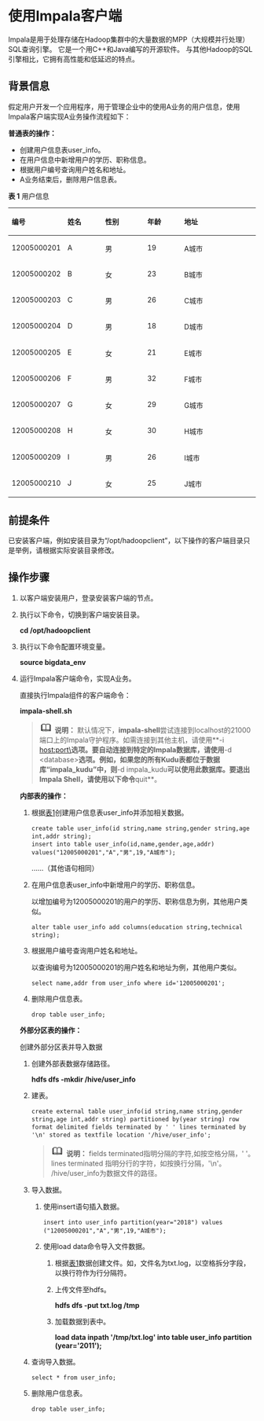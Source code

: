 # 使用Impala客户端<a name="mrs_01_24190"></a>

Impala是用于处理存储在Hadoop集群中的大量数据的MPP（大规模并行处理）SQL查询引擎。 它是一个用C++和Java编写的开源软件。 与其他Hadoop的SQL引擎相比，它拥有高性能和低延迟的特点。

## 背景信息<a name="zh-cn_topic_0264266132_section316983143915"></a>

假定用户开发一个应用程序，用于管理企业中的使用A业务的用户信息，使用Impala客户端实现A业务操作流程如下：

**普通表的操作：**

-   创建用户信息表user\_info。
-   在用户信息中新增用户的学历、职称信息。
-   根据用户编号查询用户姓名和地址。
-   A业务结束后，删除用户信息表。

**表 1**  用户信息

<a name="zh-cn_topic_0264266132_zh-cn_topic_0037446806_table27353390"></a>
<table><thead align="left"><tr id="zh-cn_topic_0264266132_zh-cn_topic_0037446806_row32789387"><th class="cellrowborder" valign="top" width="19.998000199980005%" id="mcps1.2.6.1.1"><p id="zh-cn_topic_0264266132_zh-cn_topic_0037446806_p38694667"><a name="zh-cn_topic_0264266132_zh-cn_topic_0037446806_p38694667"></a><a name="zh-cn_topic_0264266132_zh-cn_topic_0037446806_p38694667"></a><strong id="zh-cn_topic_0264266132_zh-cn_topic_0037446806_b12707688"><a name="zh-cn_topic_0264266132_zh-cn_topic_0037446806_b12707688"></a><a name="zh-cn_topic_0264266132_zh-cn_topic_0037446806_b12707688"></a>编号</strong></p>
</th>
<th class="cellrowborder" valign="top" width="15.678432156784321%" id="mcps1.2.6.1.2"><p id="zh-cn_topic_0264266132_zh-cn_topic_0037446806_p22689808"><a name="zh-cn_topic_0264266132_zh-cn_topic_0037446806_p22689808"></a><a name="zh-cn_topic_0264266132_zh-cn_topic_0037446806_p22689808"></a><strong id="zh-cn_topic_0264266132_zh-cn_topic_0037446806_b2881685"><a name="zh-cn_topic_0264266132_zh-cn_topic_0037446806_b2881685"></a><a name="zh-cn_topic_0264266132_zh-cn_topic_0037446806_b2881685"></a>姓名</strong></p>
</th>
<th class="cellrowborder" valign="top" width="17.558244175582445%" id="mcps1.2.6.1.3"><p id="zh-cn_topic_0264266132_zh-cn_topic_0037446806_p32089967"><a name="zh-cn_topic_0264266132_zh-cn_topic_0037446806_p32089967"></a><a name="zh-cn_topic_0264266132_zh-cn_topic_0037446806_p32089967"></a><strong id="zh-cn_topic_0264266132_zh-cn_topic_0037446806_b20374254"><a name="zh-cn_topic_0264266132_zh-cn_topic_0037446806_b20374254"></a><a name="zh-cn_topic_0264266132_zh-cn_topic_0037446806_b20374254"></a>性别</strong></p>
</th>
<th class="cellrowborder" valign="top" width="15.2984701529847%" id="mcps1.2.6.1.4"><p id="zh-cn_topic_0264266132_zh-cn_topic_0037446806_p39701876"><a name="zh-cn_topic_0264266132_zh-cn_topic_0037446806_p39701876"></a><a name="zh-cn_topic_0264266132_zh-cn_topic_0037446806_p39701876"></a><strong id="zh-cn_topic_0264266132_zh-cn_topic_0037446806_b21772565"><a name="zh-cn_topic_0264266132_zh-cn_topic_0037446806_b21772565"></a><a name="zh-cn_topic_0264266132_zh-cn_topic_0037446806_b21772565"></a>年龄</strong></p>
</th>
<th class="cellrowborder" valign="top" width="31.46685331466853%" id="mcps1.2.6.1.5"><p id="zh-cn_topic_0264266132_zh-cn_topic_0037446806_p18747312"><a name="zh-cn_topic_0264266132_zh-cn_topic_0037446806_p18747312"></a><a name="zh-cn_topic_0264266132_zh-cn_topic_0037446806_p18747312"></a><strong id="zh-cn_topic_0264266132_zh-cn_topic_0037446806_b34508084"><a name="zh-cn_topic_0264266132_zh-cn_topic_0037446806_b34508084"></a><a name="zh-cn_topic_0264266132_zh-cn_topic_0037446806_b34508084"></a>地址</strong></p>
</th>
</tr>
</thead>
<tbody><tr id="zh-cn_topic_0264266132_zh-cn_topic_0037446806_row43691456"><td class="cellrowborder" valign="top" width="19.998000199980005%" headers="mcps1.2.6.1.1 "><p id="zh-cn_topic_0264266132_zh-cn_topic_0037446806_p49347015"><a name="zh-cn_topic_0264266132_zh-cn_topic_0037446806_p49347015"></a><a name="zh-cn_topic_0264266132_zh-cn_topic_0037446806_p49347015"></a>12005000201</p>
</td>
<td class="cellrowborder" valign="top" width="15.678432156784321%" headers="mcps1.2.6.1.2 "><p id="zh-cn_topic_0264266132_zh-cn_topic_0037446806_p37685299"><a name="zh-cn_topic_0264266132_zh-cn_topic_0037446806_p37685299"></a><a name="zh-cn_topic_0264266132_zh-cn_topic_0037446806_p37685299"></a>A</p>
</td>
<td class="cellrowborder" valign="top" width="17.558244175582445%" headers="mcps1.2.6.1.3 "><p id="zh-cn_topic_0264266132_zh-cn_topic_0037446806_p32610412"><a name="zh-cn_topic_0264266132_zh-cn_topic_0037446806_p32610412"></a><a name="zh-cn_topic_0264266132_zh-cn_topic_0037446806_p32610412"></a>男</p>
</td>
<td class="cellrowborder" valign="top" width="15.2984701529847%" headers="mcps1.2.6.1.4 "><p id="zh-cn_topic_0264266132_zh-cn_topic_0037446806_p24197721"><a name="zh-cn_topic_0264266132_zh-cn_topic_0037446806_p24197721"></a><a name="zh-cn_topic_0264266132_zh-cn_topic_0037446806_p24197721"></a>19</p>
</td>
<td class="cellrowborder" valign="top" width="31.46685331466853%" headers="mcps1.2.6.1.5 "><p id="zh-cn_topic_0264266132_zh-cn_topic_0037446806_p13858403"><a name="zh-cn_topic_0264266132_zh-cn_topic_0037446806_p13858403"></a><a name="zh-cn_topic_0264266132_zh-cn_topic_0037446806_p13858403"></a>A城市</p>
</td>
</tr>
<tr id="zh-cn_topic_0264266132_zh-cn_topic_0037446806_row57616766"><td class="cellrowborder" valign="top" width="19.998000199980005%" headers="mcps1.2.6.1.1 "><p id="zh-cn_topic_0264266132_zh-cn_topic_0037446806_p36446461"><a name="zh-cn_topic_0264266132_zh-cn_topic_0037446806_p36446461"></a><a name="zh-cn_topic_0264266132_zh-cn_topic_0037446806_p36446461"></a>12005000202</p>
</td>
<td class="cellrowborder" valign="top" width="15.678432156784321%" headers="mcps1.2.6.1.2 "><p id="zh-cn_topic_0264266132_zh-cn_topic_0037446806_p66482253"><a name="zh-cn_topic_0264266132_zh-cn_topic_0037446806_p66482253"></a><a name="zh-cn_topic_0264266132_zh-cn_topic_0037446806_p66482253"></a>B</p>
</td>
<td class="cellrowborder" valign="top" width="17.558244175582445%" headers="mcps1.2.6.1.3 "><p id="zh-cn_topic_0264266132_zh-cn_topic_0037446806_p16353430"><a name="zh-cn_topic_0264266132_zh-cn_topic_0037446806_p16353430"></a><a name="zh-cn_topic_0264266132_zh-cn_topic_0037446806_p16353430"></a>女</p>
</td>
<td class="cellrowborder" valign="top" width="15.2984701529847%" headers="mcps1.2.6.1.4 "><p id="zh-cn_topic_0264266132_zh-cn_topic_0037446806_p49559423"><a name="zh-cn_topic_0264266132_zh-cn_topic_0037446806_p49559423"></a><a name="zh-cn_topic_0264266132_zh-cn_topic_0037446806_p49559423"></a>23</p>
</td>
<td class="cellrowborder" valign="top" width="31.46685331466853%" headers="mcps1.2.6.1.5 "><p id="zh-cn_topic_0264266132_zh-cn_topic_0037446806_p54890288"><a name="zh-cn_topic_0264266132_zh-cn_topic_0037446806_p54890288"></a><a name="zh-cn_topic_0264266132_zh-cn_topic_0037446806_p54890288"></a>B城市</p>
</td>
</tr>
<tr id="zh-cn_topic_0264266132_zh-cn_topic_0037446806_row24250547"><td class="cellrowborder" valign="top" width="19.998000199980005%" headers="mcps1.2.6.1.1 "><p id="zh-cn_topic_0264266132_zh-cn_topic_0037446806_p18137316"><a name="zh-cn_topic_0264266132_zh-cn_topic_0037446806_p18137316"></a><a name="zh-cn_topic_0264266132_zh-cn_topic_0037446806_p18137316"></a>12005000203</p>
</td>
<td class="cellrowborder" valign="top" width="15.678432156784321%" headers="mcps1.2.6.1.2 "><p id="zh-cn_topic_0264266132_zh-cn_topic_0037446806_p59836530"><a name="zh-cn_topic_0264266132_zh-cn_topic_0037446806_p59836530"></a><a name="zh-cn_topic_0264266132_zh-cn_topic_0037446806_p59836530"></a>C</p>
</td>
<td class="cellrowborder" valign="top" width="17.558244175582445%" headers="mcps1.2.6.1.3 "><p id="zh-cn_topic_0264266132_zh-cn_topic_0037446806_p14920772"><a name="zh-cn_topic_0264266132_zh-cn_topic_0037446806_p14920772"></a><a name="zh-cn_topic_0264266132_zh-cn_topic_0037446806_p14920772"></a>男</p>
</td>
<td class="cellrowborder" valign="top" width="15.2984701529847%" headers="mcps1.2.6.1.4 "><p id="zh-cn_topic_0264266132_zh-cn_topic_0037446806_p623043"><a name="zh-cn_topic_0264266132_zh-cn_topic_0037446806_p623043"></a><a name="zh-cn_topic_0264266132_zh-cn_topic_0037446806_p623043"></a>26</p>
</td>
<td class="cellrowborder" valign="top" width="31.46685331466853%" headers="mcps1.2.6.1.5 "><p id="zh-cn_topic_0264266132_zh-cn_topic_0037446806_p50466518"><a name="zh-cn_topic_0264266132_zh-cn_topic_0037446806_p50466518"></a><a name="zh-cn_topic_0264266132_zh-cn_topic_0037446806_p50466518"></a>C城市</p>
</td>
</tr>
<tr id="zh-cn_topic_0264266132_zh-cn_topic_0037446806_row51545483"><td class="cellrowborder" valign="top" width="19.998000199980005%" headers="mcps1.2.6.1.1 "><p id="zh-cn_topic_0264266132_zh-cn_topic_0037446806_p14434584"><a name="zh-cn_topic_0264266132_zh-cn_topic_0037446806_p14434584"></a><a name="zh-cn_topic_0264266132_zh-cn_topic_0037446806_p14434584"></a>12005000204</p>
</td>
<td class="cellrowborder" valign="top" width="15.678432156784321%" headers="mcps1.2.6.1.2 "><p id="zh-cn_topic_0264266132_zh-cn_topic_0037446806_p28350637"><a name="zh-cn_topic_0264266132_zh-cn_topic_0037446806_p28350637"></a><a name="zh-cn_topic_0264266132_zh-cn_topic_0037446806_p28350637"></a>D</p>
</td>
<td class="cellrowborder" valign="top" width="17.558244175582445%" headers="mcps1.2.6.1.3 "><p id="zh-cn_topic_0264266132_zh-cn_topic_0037446806_p14700275"><a name="zh-cn_topic_0264266132_zh-cn_topic_0037446806_p14700275"></a><a name="zh-cn_topic_0264266132_zh-cn_topic_0037446806_p14700275"></a>男</p>
</td>
<td class="cellrowborder" valign="top" width="15.2984701529847%" headers="mcps1.2.6.1.4 "><p id="zh-cn_topic_0264266132_zh-cn_topic_0037446806_p49871633"><a name="zh-cn_topic_0264266132_zh-cn_topic_0037446806_p49871633"></a><a name="zh-cn_topic_0264266132_zh-cn_topic_0037446806_p49871633"></a>18</p>
</td>
<td class="cellrowborder" valign="top" width="31.46685331466853%" headers="mcps1.2.6.1.5 "><p id="zh-cn_topic_0264266132_zh-cn_topic_0037446806_p13070512"><a name="zh-cn_topic_0264266132_zh-cn_topic_0037446806_p13070512"></a><a name="zh-cn_topic_0264266132_zh-cn_topic_0037446806_p13070512"></a>D城市</p>
</td>
</tr>
<tr id="zh-cn_topic_0264266132_zh-cn_topic_0037446806_row50525752"><td class="cellrowborder" valign="top" width="19.998000199980005%" headers="mcps1.2.6.1.1 "><p id="zh-cn_topic_0264266132_zh-cn_topic_0037446806_p66054074"><a name="zh-cn_topic_0264266132_zh-cn_topic_0037446806_p66054074"></a><a name="zh-cn_topic_0264266132_zh-cn_topic_0037446806_p66054074"></a>12005000205</p>
</td>
<td class="cellrowborder" valign="top" width="15.678432156784321%" headers="mcps1.2.6.1.2 "><p id="zh-cn_topic_0264266132_zh-cn_topic_0037446806_p48779793"><a name="zh-cn_topic_0264266132_zh-cn_topic_0037446806_p48779793"></a><a name="zh-cn_topic_0264266132_zh-cn_topic_0037446806_p48779793"></a>E</p>
</td>
<td class="cellrowborder" valign="top" width="17.558244175582445%" headers="mcps1.2.6.1.3 "><p id="zh-cn_topic_0264266132_zh-cn_topic_0037446806_p58849189"><a name="zh-cn_topic_0264266132_zh-cn_topic_0037446806_p58849189"></a><a name="zh-cn_topic_0264266132_zh-cn_topic_0037446806_p58849189"></a>女</p>
</td>
<td class="cellrowborder" valign="top" width="15.2984701529847%" headers="mcps1.2.6.1.4 "><p id="zh-cn_topic_0264266132_zh-cn_topic_0037446806_p2055005"><a name="zh-cn_topic_0264266132_zh-cn_topic_0037446806_p2055005"></a><a name="zh-cn_topic_0264266132_zh-cn_topic_0037446806_p2055005"></a>21</p>
</td>
<td class="cellrowborder" valign="top" width="31.46685331466853%" headers="mcps1.2.6.1.5 "><p id="zh-cn_topic_0264266132_zh-cn_topic_0037446806_p32237730"><a name="zh-cn_topic_0264266132_zh-cn_topic_0037446806_p32237730"></a><a name="zh-cn_topic_0264266132_zh-cn_topic_0037446806_p32237730"></a>E城市</p>
</td>
</tr>
<tr id="zh-cn_topic_0264266132_zh-cn_topic_0037446806_row21704116"><td class="cellrowborder" valign="top" width="19.998000199980005%" headers="mcps1.2.6.1.1 "><p id="zh-cn_topic_0264266132_zh-cn_topic_0037446806_p13202999"><a name="zh-cn_topic_0264266132_zh-cn_topic_0037446806_p13202999"></a><a name="zh-cn_topic_0264266132_zh-cn_topic_0037446806_p13202999"></a>12005000206</p>
</td>
<td class="cellrowborder" valign="top" width="15.678432156784321%" headers="mcps1.2.6.1.2 "><p id="zh-cn_topic_0264266132_zh-cn_topic_0037446806_p62809978"><a name="zh-cn_topic_0264266132_zh-cn_topic_0037446806_p62809978"></a><a name="zh-cn_topic_0264266132_zh-cn_topic_0037446806_p62809978"></a>F</p>
</td>
<td class="cellrowborder" valign="top" width="17.558244175582445%" headers="mcps1.2.6.1.3 "><p id="zh-cn_topic_0264266132_zh-cn_topic_0037446806_p54443429"><a name="zh-cn_topic_0264266132_zh-cn_topic_0037446806_p54443429"></a><a name="zh-cn_topic_0264266132_zh-cn_topic_0037446806_p54443429"></a>男</p>
</td>
<td class="cellrowborder" valign="top" width="15.2984701529847%" headers="mcps1.2.6.1.4 "><p id="zh-cn_topic_0264266132_zh-cn_topic_0037446806_p47841633"><a name="zh-cn_topic_0264266132_zh-cn_topic_0037446806_p47841633"></a><a name="zh-cn_topic_0264266132_zh-cn_topic_0037446806_p47841633"></a>32</p>
</td>
<td class="cellrowborder" valign="top" width="31.46685331466853%" headers="mcps1.2.6.1.5 "><p id="zh-cn_topic_0264266132_zh-cn_topic_0037446806_p49967061"><a name="zh-cn_topic_0264266132_zh-cn_topic_0037446806_p49967061"></a><a name="zh-cn_topic_0264266132_zh-cn_topic_0037446806_p49967061"></a>F城市</p>
</td>
</tr>
<tr id="zh-cn_topic_0264266132_zh-cn_topic_0037446806_row47050372"><td class="cellrowborder" valign="top" width="19.998000199980005%" headers="mcps1.2.6.1.1 "><p id="zh-cn_topic_0264266132_zh-cn_topic_0037446806_p52983808"><a name="zh-cn_topic_0264266132_zh-cn_topic_0037446806_p52983808"></a><a name="zh-cn_topic_0264266132_zh-cn_topic_0037446806_p52983808"></a>12005000207</p>
</td>
<td class="cellrowborder" valign="top" width="15.678432156784321%" headers="mcps1.2.6.1.2 "><p id="zh-cn_topic_0264266132_zh-cn_topic_0037446806_p63830089"><a name="zh-cn_topic_0264266132_zh-cn_topic_0037446806_p63830089"></a><a name="zh-cn_topic_0264266132_zh-cn_topic_0037446806_p63830089"></a>G</p>
</td>
<td class="cellrowborder" valign="top" width="17.558244175582445%" headers="mcps1.2.6.1.3 "><p id="zh-cn_topic_0264266132_zh-cn_topic_0037446806_p2854726"><a name="zh-cn_topic_0264266132_zh-cn_topic_0037446806_p2854726"></a><a name="zh-cn_topic_0264266132_zh-cn_topic_0037446806_p2854726"></a>女</p>
</td>
<td class="cellrowborder" valign="top" width="15.2984701529847%" headers="mcps1.2.6.1.4 "><p id="zh-cn_topic_0264266132_zh-cn_topic_0037446806_p29906272"><a name="zh-cn_topic_0264266132_zh-cn_topic_0037446806_p29906272"></a><a name="zh-cn_topic_0264266132_zh-cn_topic_0037446806_p29906272"></a>29</p>
</td>
<td class="cellrowborder" valign="top" width="31.46685331466853%" headers="mcps1.2.6.1.5 "><p id="zh-cn_topic_0264266132_zh-cn_topic_0037446806_p6488958"><a name="zh-cn_topic_0264266132_zh-cn_topic_0037446806_p6488958"></a><a name="zh-cn_topic_0264266132_zh-cn_topic_0037446806_p6488958"></a>G城市</p>
</td>
</tr>
<tr id="zh-cn_topic_0264266132_zh-cn_topic_0037446806_row58400626"><td class="cellrowborder" valign="top" width="19.998000199980005%" headers="mcps1.2.6.1.1 "><p id="zh-cn_topic_0264266132_zh-cn_topic_0037446806_p32830290"><a name="zh-cn_topic_0264266132_zh-cn_topic_0037446806_p32830290"></a><a name="zh-cn_topic_0264266132_zh-cn_topic_0037446806_p32830290"></a>12005000208</p>
</td>
<td class="cellrowborder" valign="top" width="15.678432156784321%" headers="mcps1.2.6.1.2 "><p id="zh-cn_topic_0264266132_zh-cn_topic_0037446806_p42007851"><a name="zh-cn_topic_0264266132_zh-cn_topic_0037446806_p42007851"></a><a name="zh-cn_topic_0264266132_zh-cn_topic_0037446806_p42007851"></a>H</p>
</td>
<td class="cellrowborder" valign="top" width="17.558244175582445%" headers="mcps1.2.6.1.3 "><p id="zh-cn_topic_0264266132_zh-cn_topic_0037446806_p47192740"><a name="zh-cn_topic_0264266132_zh-cn_topic_0037446806_p47192740"></a><a name="zh-cn_topic_0264266132_zh-cn_topic_0037446806_p47192740"></a>女</p>
</td>
<td class="cellrowborder" valign="top" width="15.2984701529847%" headers="mcps1.2.6.1.4 "><p id="zh-cn_topic_0264266132_zh-cn_topic_0037446806_p64515557"><a name="zh-cn_topic_0264266132_zh-cn_topic_0037446806_p64515557"></a><a name="zh-cn_topic_0264266132_zh-cn_topic_0037446806_p64515557"></a>30</p>
</td>
<td class="cellrowborder" valign="top" width="31.46685331466853%" headers="mcps1.2.6.1.5 "><p id="zh-cn_topic_0264266132_zh-cn_topic_0037446806_p58377623"><a name="zh-cn_topic_0264266132_zh-cn_topic_0037446806_p58377623"></a><a name="zh-cn_topic_0264266132_zh-cn_topic_0037446806_p58377623"></a>H城市</p>
</td>
</tr>
<tr id="zh-cn_topic_0264266132_zh-cn_topic_0037446806_row55636561"><td class="cellrowborder" valign="top" width="19.998000199980005%" headers="mcps1.2.6.1.1 "><p id="zh-cn_topic_0264266132_zh-cn_topic_0037446806_p10267631"><a name="zh-cn_topic_0264266132_zh-cn_topic_0037446806_p10267631"></a><a name="zh-cn_topic_0264266132_zh-cn_topic_0037446806_p10267631"></a>12005000209</p>
</td>
<td class="cellrowborder" valign="top" width="15.678432156784321%" headers="mcps1.2.6.1.2 "><p id="zh-cn_topic_0264266132_zh-cn_topic_0037446806_p26371793"><a name="zh-cn_topic_0264266132_zh-cn_topic_0037446806_p26371793"></a><a name="zh-cn_topic_0264266132_zh-cn_topic_0037446806_p26371793"></a>I</p>
</td>
<td class="cellrowborder" valign="top" width="17.558244175582445%" headers="mcps1.2.6.1.3 "><p id="zh-cn_topic_0264266132_zh-cn_topic_0037446806_p55740512"><a name="zh-cn_topic_0264266132_zh-cn_topic_0037446806_p55740512"></a><a name="zh-cn_topic_0264266132_zh-cn_topic_0037446806_p55740512"></a>男</p>
</td>
<td class="cellrowborder" valign="top" width="15.2984701529847%" headers="mcps1.2.6.1.4 "><p id="zh-cn_topic_0264266132_zh-cn_topic_0037446806_p18687619"><a name="zh-cn_topic_0264266132_zh-cn_topic_0037446806_p18687619"></a><a name="zh-cn_topic_0264266132_zh-cn_topic_0037446806_p18687619"></a>26</p>
</td>
<td class="cellrowborder" valign="top" width="31.46685331466853%" headers="mcps1.2.6.1.5 "><p id="zh-cn_topic_0264266132_zh-cn_topic_0037446806_p37302179"><a name="zh-cn_topic_0264266132_zh-cn_topic_0037446806_p37302179"></a><a name="zh-cn_topic_0264266132_zh-cn_topic_0037446806_p37302179"></a>I城市</p>
</td>
</tr>
<tr id="zh-cn_topic_0264266132_zh-cn_topic_0037446806_row175293"><td class="cellrowborder" valign="top" width="19.998000199980005%" headers="mcps1.2.6.1.1 "><p id="zh-cn_topic_0264266132_p20275141018126"><a name="zh-cn_topic_0264266132_p20275141018126"></a><a name="zh-cn_topic_0264266132_p20275141018126"></a>12005000210</p>
</td>
<td class="cellrowborder" valign="top" width="15.678432156784321%" headers="mcps1.2.6.1.2 "><p id="zh-cn_topic_0264266132_p7273191071210"><a name="zh-cn_topic_0264266132_p7273191071210"></a><a name="zh-cn_topic_0264266132_p7273191071210"></a>J</p>
</td>
<td class="cellrowborder" valign="top" width="17.558244175582445%" headers="mcps1.2.6.1.3 "><p id="zh-cn_topic_0264266132_p12194165416015"><a name="zh-cn_topic_0264266132_p12194165416015"></a><a name="zh-cn_topic_0264266132_p12194165416015"></a>女</p>
</td>
<td class="cellrowborder" valign="top" width="15.2984701529847%" headers="mcps1.2.6.1.4 "><p id="zh-cn_topic_0264266132_p127221061217"><a name="zh-cn_topic_0264266132_p127221061217"></a><a name="zh-cn_topic_0264266132_p127221061217"></a>25</p>
</td>
<td class="cellrowborder" valign="top" width="31.46685331466853%" headers="mcps1.2.6.1.5 "><p id="zh-cn_topic_0264266132_p2270910101219"><a name="zh-cn_topic_0264266132_p2270910101219"></a><a name="zh-cn_topic_0264266132_p2270910101219"></a>J城市</p>
</td>
</tr>
</tbody>
</table>

## 前提条件<a name="zh-cn_topic_0264266132_section1022821213273"></a>

已安装客户端，例如安装目录为“/opt/hadoopclient”，以下操作的客户端目录只是举例，请根据实际安装目录修改。

## 操作步骤<a name="zh-cn_topic_0264266132_section10873172642318"></a>

1.  以客户端安装用户，登录安装客户端的节点。
2.  执行以下命令，切换到客户端安装目录。

    **cd /opt/hadoopclient**

3.  执行以下命令配置环境变量。

    **source bigdata\_env**

4.  运行Impala客户端命令，实现A业务。

    直接执行Impala组件的客户端命令：

    **impala-shell.sh**

    >![](public_sys-resources/icon-note.gif) **说明：** 
    >默认情况下，**impala-shell**尝试连接到localhost的21000端口上的Impala守护程序。如需连接到其他主机，请使用**-i <host:port\>**选项。要自动连接到特定的Impala数据库，请使用**-d <database\>**选项。例如，如果您的所有Kudu表都位于数据库“impala\_kudu”中，则**-d impala\_kudu**可以使用此数据库。要退出Impala Shell，请使用以下命令**quit**。

    **内部表的操作：**

    1.  根据[表1](#zh-cn_topic_0264266132_zh-cn_topic_0037446806_table27353390)创建用户信息表user\_info并添加相关数据。

        ```
        create table user_info(id string,name string,gender string,age int,addr string);
        insert into table user_info(id,name,gender,age,addr) values("12005000201","A","男",19,"A城市");
        ```

        ......（其他语句相同）

    2.  在用户信息表user\_info中新增用户的学历、职称信息。

        以增加编号为12005000201的用户的学历、职称信息为例，其他用户类似。

        ```
        alter table user_info add columns(education string,technical string);
        ```

    3.  根据用户编号查询用户姓名和地址。

        以查询编号为12005000201的用户姓名和地址为例，其他用户类似。

        ```
        select name,addr from user_info where id='12005000201';
        ```

    4.  删除用户信息表。

        ```
        drop table user_info;
        ```

    **外部分区表的操作：**

    创建外部分区表并导入数据

    1.  创建外部表数据存储路径。

        **hdfs dfs -mkdir /hive/user\_info**

    2.  建表。

        ```
        create external table user_info(id string,name string,gender string,age int,addr string) partitioned by(year string) row format delimited fields terminated by ' ' lines terminated by '\n' stored as textfile location '/hive/user_info';
        ```

        >![](public_sys-resources/icon-note.gif) **说明：** 
        >fields terminated指明分隔的字符,如按空格分隔，' '。
        >lines terminated 指明分行的字符，如按换行分隔，'\\n'。
        >/hive/user\_info为数据文件的路径。

    3.  导入数据。
        1.  使用insert语句插入数据。

            ```
            insert into user_info partition(year="2018") values ("12005000201","A","男",19,"A城市");
            ```

        2.  使用load data命令导入文件数据。
            1.  根据[表1](#zh-cn_topic_0264266132_zh-cn_topic_0037446806_table27353390)数据创建文件。如，文件名为txt.log，以空格拆分字段，以换行符作为行分隔符。
            2.  上传文件至hdfs。

                **hdfs dfs -put txt.log /tmp**

            3.  加载数据到表中。

                **load data inpath '/tmp/txt.log' into table user\_info partition \(year='2011'\);**


    4.  查询导入数据。

        ```
        select * from user_info;
        ```

    5.  删除用户信息表。

        ```
        drop table user_info;
        ```



